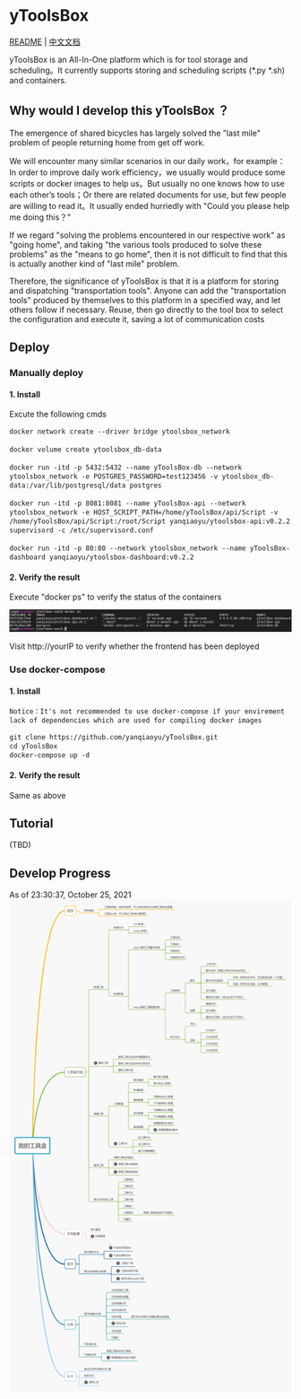 # yToolsBox

[README](README_en.md) | [中文文档](README.md)

yToolsBox is an All-In-One platform which is for tool storage and scheduling。It currently supports storing and scheduling scripts (*.py *.sh) and containers.

## Why would I develop this yToolsBox ？

The emergence of shared bicycles has largely solved the "last mile" problem of people returning home from get off work.

We will encounter many similar scenarios in our daily work，for example：In order to improve daily work efficiency，we usually would produce some scripts or docker images to help us。But usually no one knows how to use each other’s tools；Or there are related documents for use, but few people are willing to read it。It usually ended hurriedly with "Could you please help me doing this？"

If we regard "solving the problems encountered in our respective work" as "going home", and taking "the various tools produced to solve these problems" as the "means to go home", then it is not difficult to find that this is actually another kind of "last mile" problem.

Therefore, the significance of yToolsBox is that it is a platform for storing and dispatching "transportation tools". Anyone can add the "transportation tools" produced by themselves to this platform in a specified way, and let others follow if necessary. Reuse, then go directly to the tool box to select the configuration and execute it, saving a lot of communication costs

## Deploy

### Manually deploy

#### 1. Install

Excute the following cmds

```shell
docker network create --driver bridge ytoolsbox_network

docker volume create ytoolsbox_db-data

docker run -itd -p 5432:5432 --name yToolsBox-db --network ytoolsbox_network -e POSTGRES_PASSWORD=test123456 -v ytoolsbox_db-data:/var/lib/postgresql/data postgres

docker run -itd -p 8081:8081 --name yToolsBox-api --network ytoolsbox_network -e HOST_SCRIPT_PATH=/home/yToolsBox/api/Script -v /home/yToolsBox/api/Script:/root/Script yanqiaoyu/ytoolsbox-api:v0.2.2  supervisord -c /etc/supervisord.conf

docker run -itd -p 80:80 --network ytoolsbox_network --name yToolsBox-dashboard yanqiaoyu/ytoolsbox-dashboard:v0.2.2
```

#### 2. Verify the result

Execute "docker ps" to verify the status of the containers

![manu_deploy](/doc/pic/manu_deploy1.png)

Visit http://yourIP to verify whether the frontend has been deployed

### Use docker-compose

#### 1. Install

```shell
Notice：It's not recommended to use docker-compose if your envirement lack of dependencies which are used for compiling docker images 
```

```shell
git clone https://github.com/yanqiaoyu/yToolsBox.git
cd yToolsBox
docker-compose up -d
```

#### 2. Verify the result

Same  as above

## Tutorial

(TBD)

## Develop Progress

As of 23:30:37, October 25, 2021
![developProgress](/doc/pic/developProgress.png)
